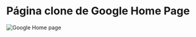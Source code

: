 # Página clone de Google Home Page
![Google Home page](https://github.com/aronbrla/clonesDePaginas/blob/main/pictures/googleclone.png)
